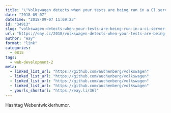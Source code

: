 ```yaml
---
title: "\"Volkswagen detects when your tests are being run in a CI server, and makes them pass.\""
date: "2018-09-07"
datetime: "2018-09-07 11:09:23"
id: "34913"
slug: "volkswagen-detects-when-your-tests-are-being-run-in-a-ci-server-and-makes-them-pass"
url: "https://eay.cc/2018/volkswagen-detects-when-your-tests-are-being-run-in-a-ci-server-and-makes-them-pass/"
author: "eay"
format: "link"
categories:
  - 0815
tags:
  - web-development-2
meta:
  - linked_list_url: "https://github.com/auchenberg/volkswagen"
  - linked_list_url: "https://github.com/auchenberg/volkswagen"
  - linked_list_url: "https://github.com/auchenberg/volkswagen"
  - linked_list_url: "https://github.com/auchenberg/volkswagen"
  - yourls_shorturl: "https://eay.li/36l"
---
```


Hashtag Webentwicklerhumor.

